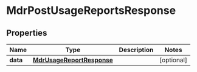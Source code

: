 

# MdrPostUsageReportsResponse


## Properties

| Name | Type | Description | Notes |
|------------ | ------------- | ------------- | -------------|
|**data** | [**MdrUsageReportResponse**](MdrUsageReportResponse.md) |  |  [optional] |



